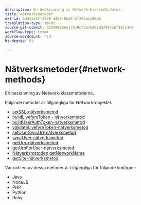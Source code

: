```yaml
---
description: En beskrivning av Network-klassmetoderna.
title: Nätverksmetoder
exl-id: 9d43ae5f-1f59-4d0e-8bd4-2f22bacc90b6
translation-type: tm+mt
source-git-commit: a2449482e617939cfda7e367da34875bf187c4c9
workflow-type: tm+mt
source-wordcount: '73'
ht-degree: 0%

---
```


# Nätverksmetoder{#network-methods}

En beskrivning av Network-klassmetoderna.

Följande metoder är tillgängliga för Network-objektet:

* [setSSL-nätverksmetod](#r_setssl_method)
* [buildLivefyreToken - nätverksmetod](#r_buildlivefyretoken_method)
* [buildUserAuthToken-nätverksmetod](#r_builduserauthtoken_method)
* [validateLivefyreToken-nätverksmetod](#validatelivefyretoken_method)
* [setUserSyncUrl-nätverksmetod](#r_setusersyncurl_method)
* [syncUser-nätverksmetod](#r_syncuser_method)
* [getUrn-nätverksmetod](#r_geturn_method)
* [getUrnForUser-nätverksmetod](#r_geturnforuser_method)
* [Nätverksmetoden getNetworkName](#r_getnetworkname_method)
* [getSite-nätverksmetod](#r_getsite_method)

Var och en av dessa metoder är tillgängliga för följande kodtyper:

* Java
* NodeJS
* PHP
* Python
* Ruby
